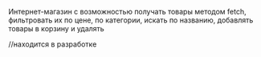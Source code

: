 Интернет-магазин с возможностью получать товары методом fetch, фильтровать их по цене, по категории, искать по названию, добавлять товары в корзину и удалять

//находится в разработке
